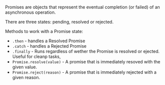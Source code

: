 Promises are objects that represent the eventual completion (or failed) of an asynchronous operation.

There are three states: pending, resolved or rejected.

Methods to work with a Promise state:

- `.then` - handles a Resolved Promise
- `.catch` - handles a Rejected Promise
- `.finally` - Runs regardless of wether the Promise is resolved or ejected. Useful for cleanp tasks,
- `Promise.resolve(value)` - A promise that is immediately resoved with the given value.
- `Promise.reject(reason)` - A promise that is immediately rejected with a given reason.